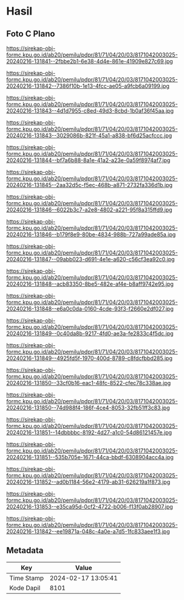 # Hasil

## Foto C Plano

https://sirekap-obj-formc.kpu.go.id/ab20/pemilu/pdpr/81/71/04/20/03/8171042003025-20240216-131841--2fbbe2b1-6e38-4d4e-861e-41909e827c69.jpg

https://sirekap-obj-formc.kpu.go.id/ab20/pemilu/pdpr/81/71/04/20/03/8171042003025-20240216-131842--7386f10b-1e13-4fcc-ae05-a9fcb6a09199.jpg

https://sirekap-obj-formc.kpu.go.id/ab20/pemilu/pdpr/81/71/04/20/03/8171042003025-20240216-131843--4d1d7955-c8ed-49d3-8cbd-1b0af36f45aa.jpg

https://sirekap-obj-formc.kpu.go.id/ab20/pemilu/pdpr/81/71/04/20/03/8171042003025-20240216-131843--3029086b-821f-45a1-a838-bf6d25acfccc.jpg

https://sirekap-obj-formc.kpu.go.id/ab20/pemilu/pdpr/81/71/04/20/03/8171042003025-20240216-131844--bf7a6b88-8a1e-41a2-a23e-0a59f8974af7.jpg

https://sirekap-obj-formc.kpu.go.id/ab20/pemilu/pdpr/81/71/04/20/03/8171042003025-20240216-131845--2aa32d5c-f5ec-468b-a871-2732fa336d1b.jpg

https://sirekap-obj-formc.kpu.go.id/ab20/pemilu/pdpr/81/71/04/20/03/8171042003025-20240216-131846--6022b3c7-a2e8-4802-a221-95f8a315ffd9.jpg

https://sirekap-obj-formc.kpu.go.id/ab20/pemilu/pdpr/81/71/04/20/03/8171042003025-20240216-131846--b179f8e9-80be-4834-988b-727a99ade85a.jpg

https://sirekap-obj-formc.kpu.go.id/ab20/pemilu/pdpr/81/71/04/20/03/8171042003025-20240216-131847--09abb023-d691-4e1e-a620-c56cf3ea92c0.jpg

https://sirekap-obj-formc.kpu.go.id/ab20/pemilu/pdpr/81/71/04/20/03/8171042003025-20240216-131848--acb83350-8be5-482e-af4e-b8aff9742e95.jpg

https://sirekap-obj-formc.kpu.go.id/ab20/pemilu/pdpr/81/71/04/20/03/8171042003025-20240216-131848--e6a0c0da-0160-4cde-93f3-f2660e2df027.jpg

https://sirekap-obj-formc.kpu.go.id/ab20/pemilu/pdpr/81/71/04/20/03/8171042003025-20240216-131849--0c40da8b-9217-4fd0-ae3a-fe2833c4f5dc.jpg

https://sirekap-obj-formc.kpu.go.id/ab20/pemilu/pdpr/81/71/04/20/03/8171042003025-20240216-131849--4925fd5f-1970-400d-8789-c8fdcfbbd285.jpg

https://sirekap-obj-formc.kpu.go.id/ab20/pemilu/pdpr/81/71/04/20/03/8171042003025-20240216-131850--33cf0b16-eac1-48fc-8522-cfec78c338ae.jpg

https://sirekap-obj-formc.kpu.go.id/ab20/pemilu/pdpr/81/71/04/20/03/8171042003025-20240216-131850--74d988f4-186f-4ce4-8053-32fb51ff3c83.jpg

https://sirekap-obj-formc.kpu.go.id/ab20/pemilu/pdpr/81/71/04/20/03/8171042003025-20240216-131851--14dbbbbc-8192-4d27-a1c0-54d86121457e.jpg

https://sirekap-obj-formc.kpu.go.id/ab20/pemilu/pdpr/81/71/04/20/03/8171042003025-20240216-131851--535b705e-1671-44ca-bbdf-6308904acc4a.jpg

https://sirekap-obj-formc.kpu.go.id/ab20/pemilu/pdpr/81/71/04/20/03/8171042003025-20240216-131852--ad0b1184-56e2-4179-ab31-626219a1f873.jpg

https://sirekap-obj-formc.kpu.go.id/ab20/pemilu/pdpr/81/71/04/20/03/8171042003025-20240216-131853--e35ca95d-0cf2-4722-b006-f13f0ab28907.jpg

https://sirekap-obj-formc.kpu.go.id/ab20/pemilu/pdpr/81/71/04/20/03/8171042003025-20240216-131842--ee19871a-048c-4a0e-a7d5-1fc833aee1f3.jpg


## Metadata

| Key        | Value               |
| ---------- | ------------------- |
| Time Stamp | 2024-02-17 13:05:41 |
| Kode Dapil | 8101                |



